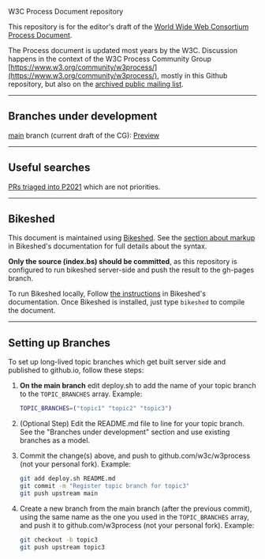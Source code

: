  W3C Process Document repository


This repository is for the editor's draft of the [World Wide Web Consortium Process Document](https://www.w3.org/policies/process/).

The Process document is updated most years by the W3C.
Discussion happens in the context of the W3C Process Community Group
[https://www.w3.org/community/w3process/](https://www.w3.org/community/w3process/), mostly in this Github repository, but also on the <a href="https://lists.w3.org/Archives/Public/public-w3process/">archived public mailing list</a>.

----
## Branches under development

[main](https://github.com/w3c/process/tree/main) branch (current draft of the CG):
[Preview](https://www.w3.org/policies/process/drafts/)

----
## Useful searches

[PRs triaged into P2021](https://github.com/w3c/process/issues?q=is%3Aopen+-label%3A%22P2021%3A+Priority%22+milestone%3A%22Process+2021%22+) which are not priorities.


----
## Bikeshed

This document is maintained using [Bikeshed](https://tabatkins.github.io/bikeshed/).
See the [section about markup](https://tabatkins.github.io/bikeshed/#markup-shortcuts) in Bikeshed's documentation for full details about the syntax.

**Only the source (index.bs) should be committed**,
as this repository is configured to run bikeshed server-side and push the result to the gh-pages branch.

To run Bikeshed locally,
Follow [the instructions](https://tabatkins.github.io/bikeshed/#installing) in Bikeshed's documentation.
Once Bikeshed is installed, just type `bikeshed` to compile the document.

----
## Setting up Branches

To set up long-lived topic branches which get built server side and published to github.io,
follow these steps:

1. **On the main branch** edit deploy.sh to add the name of your topic branch to the `TOPIC_BRANCHES` array. Example:

    ```bash
    TOPIC_BRANCHES=("topic1" "topic2" "topic3")
    ```

2. (Optional Step) Edit the README.md file to line for your topic branch.
   See the "Branches under development" section and use existing branches as a model.

3. Commit the change(s) above, and push to github.com/w3c/w3process (not your personal fork). Example:

    ```bash
    git add deploy.sh README.md
    git commit -m "Register topic branch for topic3"
    git push upstream main
    ```

4. Create a new branch from the main branch (after the previous commit), using the same name as the one you used in the `TOPIC_BRANCHES` array, and push it to github.com/w3process (not your personal fork). Example:

    ```bash
    git checkout -b topic3
    git push upstream topic3
    ```
